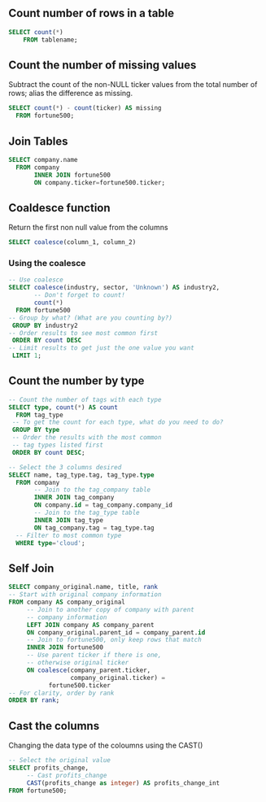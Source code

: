 ## Count number of rows in a table
```sql 
SELECT count(*)
    FROM tablename;
```

## Count the number of missing values
Subtract the count of the non-NULL ticker values from the total number of rows; 
alias the difference as missing.
```sql 
SELECT count(*) - count(ticker) AS missing
  FROM fortune500;
```

## Join Tables
```sql 
SELECT company.name
  FROM company
       INNER JOIN fortune500 
       ON company.ticker=fortune500.ticker;
```

## Coaldesce function

Return the first non null value from the columns
```sql 
SELECT coalesce(column_1, column_2)
```

### Using the coalesce
```sql 
-- Use coalesce
SELECT coalesce(industry, sector, 'Unknown') AS industry2,
       -- Don't forget to count!
       count(*) 
  FROM fortune500 
-- Group by what? (What are you counting by?)
 GROUP BY industry2
-- Order results to see most common first
 ORDER BY count DESC
-- Limit results to get just the one value you want
 LIMIT 1;
```

## Count the number by type
```sql 
-- Count the number of tags with each type
SELECT type, count(*) AS count
  FROM tag_type
 -- To get the count for each type, what do you need to do?
 GROUP BY type
 -- Order the results with the most common
 -- tag types listed first
 ORDER BY count DESC;
```


```sql 
-- Select the 3 columns desired
SELECT name, tag_type.tag, tag_type.type
  FROM company
  	   -- Join to the tag_company table
       INNER JOIN tag_company 
       ON company.id = tag_company.company_id
       -- Join to the tag_type table
       INNER JOIN tag_type
       ON tag_company.tag = tag_type.tag
  -- Filter to most common type
  WHERE type='cloud';
  ```

  ## Self Join
  ```sql 
  SELECT company_original.name, title, rank
  -- Start with original company information
  FROM company AS company_original
       -- Join to another copy of company with parent
       -- company information
	   LEFT JOIN company AS company_parent
       ON company_original.parent_id = company_parent.id 
       -- Join to fortune500, only keep rows that match
       INNER JOIN fortune500 
       -- Use parent ticker if there is one, 
       -- otherwise original ticker
       ON coalesce(company_parent.ticker, 
                   company_original.ticker) = 
             fortune500.ticker
 -- For clarity, order by rank
 ORDER BY rank; 
   ```

## Cast the columns
Changing the data type of the coloumns using the CAST()
  ```sql 
-- Select the original value
SELECT profits_change, 
	   -- Cast profits_change
       CAST(profits_change as integer) AS profits_change_int
  FROM fortune500;
```